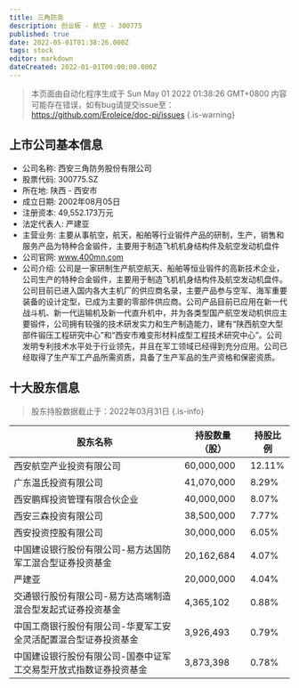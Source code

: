 ```yaml
---
title: 三角防务
description: 创业板 - 航空 - 300775
published: true
date: 2022-05-01T01:38:26.000Z
tags: stock
editor: markdown
dateCreated: 2022-01-01T00:00:00.000Z
---
```


> 本页面由自动化程序生成于 Sun May 01 2022 01:38:26 GMT+0800
> 内容可能存在错误，如有bug请提交issue至：https://github.com/Eroleice/doc-pi/issues
{.is-warning}

## 上市公司基本信息
- 公司名称: 西安三角防务股份有限公司
- 股票代码: 300775.SZ
- 所在地: 陕西 - 西安市
- 成立日期: 2002年08月05日
- 注册资本: 49,552.173万元
- 法定代表人: 严建亚
- 主营业务: 主要从事航空，航天，船舶等行业锻件产品的研制，生产，销售和服务产品为特种合金锻件，主要用于制造飞机机身结构件及航空发动机盘件
- 公司官网: www.400mn.com
- 公司介绍: 公司是一家研制生产航空航天、船舶等恒业锻件的高新技术企业，公司生产的特种合金锻件，主要用于制造飞机机身结构件及航空发动机盘件。公司目前已进入国内各大主机厂的供应商名录，主要产品参与空军、海军重要装备的设计定型，已成为主要的零部件供应商。公司产品目前已应用在新一代战斗机、新一代运输机及新一代直升机中，并为各类型国产航空发动机供应主要锻件，公司拥有较强的技术研发实力和生产制造能力，建有“陕西航空大型部件锻压工程研究中心”和“西安市难变形材料成型工程技术研究中心”。公司发明专利技术水平处于行业领先，并且在军工领域已经得到充分应用。公司已经取得了生产军工产品所需资质，具备了生产军品的生产资格和保密资质。


## 十大股东信息
> 股东持股数据截止于：2022年03月31日
{.is-info}

| 股东名称 | 持股数量（股） | 持股比例 |
| --- | --- | --- |
| 西安航空产业投资有限公司 | 60,000,000 | 12.11% |
| 广东温氏投资有限公司 | 41,070,000 | 8.29% |
| 西安鹏辉投资管理有限合伙企业 | 40,000,000 | 8.07% |
| 西安三森投资有限公司 | 38,500,000 | 7.77% |
| 西安投资控股有限公司 | 30,000,000 | 6.05% |
| 中国建设银行股份有限公司-易方达国防军工混合型证券投资基金 | 20,162,684 | 4.07% |
| 严建亚 | 20,000,000 | 4.04% |
| 交通银行股份有限公司-易方达高端制造混合型发起式证券投资基金 | 4,365,102 | 0.88% |
| 中国工商银行股份有限公司-华夏军工安全灵活配置混合型证券投资基金 | 3,926,493 | 0.79% |
| 中国建设银行股份有限公司-国泰中证军工交易型开放式指数证券投资基金 | 3,873,398 | 0.78% |




